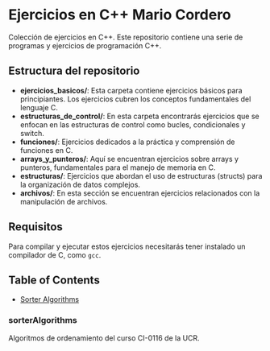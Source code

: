# Ejercicios en C++ Mario Cordero

Colección de ejercicios en C++. Este repositorio contiene una serie de programas y ejercicios de programación C++.

## Estructura del repositorio

- **ejercicios_basicos/**: Esta carpeta contiene ejercicios básicos para principiantes. Los ejercicios cubren los conceptos fundamentales del lenguaje C.
- **estructuras_de_control/**: En esta carpeta encontrarás ejercicios que se enfocan en las estructuras de control como bucles, condicionales y switch.
- **funciones/**: Ejercicios dedicados a la práctica y comprensión de funciones en C.
- **arrays_y_punteros/**: Aquí se encuentran ejercicios sobre arrays y punteros, fundamentales para el manejo de memoria en C.
- **estructuras/**: Ejercicios que abordan el uso de estructuras (structs) para la organización de datos complejos.
- **archivos/**: En esta sección se encuentran ejercicios relacionados con la manipulación de archivos.

## Requisitos

Para compilar y ejecutar estos ejercicios necesitarás tener instalado un compilador de C, como `gcc`.

## Table of Contents

- [Sorter Algorithms](#sorterAlgorithms)

### sorterAlgorithms

Algoritmos de ordenamiento del curso CI-0116 de la UCR.
